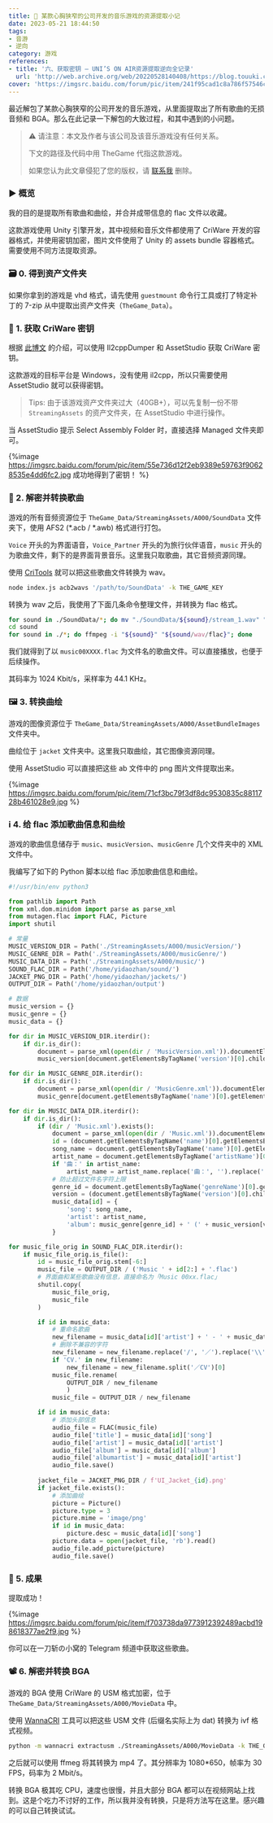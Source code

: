 ```yaml
---
title: 🎼 某款心胸狭窄的公司开发的音乐游戏的资源提取小记
date: 2023-05-21 18:44:50
tags:
- 音游
- 逆向
category: 游戏
references:
- title: '六、获取密钥 – UNI’S ON AIR资源提取逆向全记录'
  url: 'http://web.archive.org/web/20220528140408/https://blog.touuki.com/archives/287'
cover: 'https://imgsrc.baidu.com/forum/pic/item/241f95cad1c8a786f57546c32209c93d71cf509b.jpg'
---
```


最近解包了某款心胸狭窄的公司开发的音乐游戏，从里面提取出了所有歌曲的无损音频和 BGA。那么在此记录一下解包的大致过程，和其中遇到的小问题。

<!--more-->

> ⚠️ 请注意：本文及作者与该公司及该音乐游戏没有任何关系。
>
> 下文的路径及代码中用 TheGame 代指这款游戏。
>
> 如果您认为此文章侵犯了您的版权，请 [联系我](mailto:ydz@yidaozhan.top) 删除。

### ▶️ 概览

我的目的是提取所有歌曲和曲绘，并合并成带信息的 flac 文件以收藏。

这款游戏使用 Unity 引擎开发，其中视频和音乐文件都使用了 CriWare 开发的容器格式，并使用密钥加密，图片文件使用了 Unity 的 assets bundle 容器格式。需要使用不同方法提取资源。

### 🗃️ 0. 得到资产文件夹

如果你拿到的游戏是 vhd 格式，请先使用 `guestmount` 命令行工具或打了特定补丁的 7-zip 从中提取出资产文件夹（`TheGame_Data`）。

### 🔐 1. 获取 CriWare 密钥

根据 [此博文](http://web.archive.org/web/20220528140408/https://blog.touuki.com/archives/287) 的介绍，可以使用 Il2cppDumper 和 AssetStudio 获取 CriWare 密钥。

这款游戏的目标平台是 Windows，没有使用 il2cpp，所以只需要使用 AssetStudio 就可以获得密钥。

> Tips: 由于该游戏资产文件夹过大（40GB+），可以先复制一份不带 `StreamingAssets` 的资产文件夹，在 AssetStudio 中进行操作。

当 AssetStudio 提示 Select Assembly Folder 时，直接选择 Managed 文件夹即可。

{%image https://imgsrc.baidu.com/forum/pic/item/55e736d12f2eb9389e59763f90628535e4dd6fc2.jpg 成功地得到了密钥！ %}

### 🎵 2. 解密并转换歌曲

游戏的所有音频资源位于 `TheGame_Data/StreamingAssets/A000/SoundData` 文件夹下，使用 AFS2 (*.acb / *.awb) 格式进行打包。

`Voice` 开头的为界面语音，`Voice_Partner` 开头的为旅行伙伴语音，`music` 开头的为歌曲文件，剩下的是界面背景音乐。这里我只取歌曲，其它音频资源同理。

使用 [CriTools](https://github.com/kohos/CriTools) 就可以把这些歌曲文件转换为 wav。

```bash
node index.js acb2wavs '/path/to/SoundData' -k THE_GAME_KEY
```

转换为 wav 之后，我使用了下面几条命令整理文件，并转换为 flac 格式。

```bash
for sound in ./SoundData/*; do mv "./SoundData/${sound}/stream_1.wav" "./sound/${sound}.wav"; done
cd sound
for sound in ./*; do ffmpeg -i "${sound}" "${sound/wav/flac}"; done
```

我们就得到了以 `music00XXXX.flac` 为文件名的歌曲文件。可以直接播放，也便于后续操作。

其码率为 1024 Kbit/s，采样率为 44.1 KHz。

### 🖼️ 3. 转换曲绘

游戏的图像资源位于 `TheGame_Data/StreamingAssets/A000/AssetBundleImages` 文件夹中。

曲绘位于 `jacket` 文件夹中。这里我只取曲绘，其它图像资源同理。

使用 AssetStudio 可以直接把这些 ab 文件中的 png 图片文件提取出来。

{%image https://imgsrc.baidu.com/forum/pic/item/71cf3bc79f3df8dc9530835c8811728b461028e9.jpg %}

### ℹ️ 4. 给 flac 添加歌曲信息和曲绘

游戏的歌曲信息储存于 `music`、`musicVersion`、`musicGenre` 几个文件夹中的 XML 文件中。

我编写了如下的 Python 脚本以给 flac 添加歌曲信息和曲绘。

```python
#!/usr/bin/env python3

from pathlib import Path
from xml.dom.minidom import parse as parse_xml
from mutagen.flac import FLAC, Picture
import shutil

# 常量
MUSIC_VERSION_DIR = Path('./StreamingAssets/A000/musicVersion/') 
MUSIC_GENRE_DIR = Path('./StreamingAssets/A000/musicGenre/') 
MUSIC_DATA_DIR = Path('./StreamingAssets/A000/music/')
SOUND_FLAC_DIR = Path('/home/yidaozhan/sound/')
JACKET_PNG_DIR = Path('/home/yidaozhan/jackets/')
OUTPUT_DIR = Path('/home/yidaozhan/output')

# 数据
music_version = {}
music_genre = {}
music_data = {}

for dir in MUSIC_VERSION_DIR.iterdir():
    if dir.is_dir():
        document = parse_xml(open(dir / 'MusicVersion.xml')).documentElement
        music_version[document.getElementsByTagName('version')[0].childNodes[0].data] = document.getElementsByTagName('genreName')[0].childNodes[0].data

for dir in MUSIC_GENRE_DIR.iterdir():
    if dir.is_dir():
        document = parse_xml(open(dir / 'MusicGenre.xml')).documentElement
        music_genre[document.getElementsByTagName('name')[0].getElementsByTagName('id')[0].childNodes[0].data] = document.getElementsByTagName('genreName')[0].childNodes[0].data

for dir in MUSIC_DATA_DIR.iterdir():
    if dir.is_dir():
        if (dir / 'Music.xml').exists():
            document = parse_xml(open(dir / 'Music.xml')).documentElement
            id = (document.getElementsByTagName('name')[0].getElementsByTagName('id')[0].childNodes[0].data).zfill(6)[-4:].zfill(6)
            song_name = document.getElementsByTagName('name')[0].getElementsByTagName('str')[0].childNodes[0].data
            artist_name = document.getElementsByTagName('artistName')[0].getElementsByTagName('str')[0].childNodes[0].data
            if '曲：' in artist_name:
                artist_name = artist_name.replace('曲：', '').replace('／歌：', ' feat. ').split('[')[0]
            # 防止超过文件名字符上限
            genre_id = document.getElementsByTagName('genreName')[0].getElementsByTagName('id')[0].childNodes[0].data
            version = (document.getElementsByTagName('version')[0].childNodes[0].data)[0:3]+'00'
            music_data[id] = {
                'song': song_name,
                'artist': artist_name,
                'album': music_genre[genre_id] + ' (' + music_version[version] + ')',
            }

for music_file_orig in SOUND_FLAC_DIR.iterdir():
    if music_file_orig.is_file():
        id = music_file_orig.stem[-6:]
        music_file = OUTPUT_DIR / ('Music ' + id[2:] + '.flac')
        # 界面曲和某些歌曲没有信息，直接命名为「Music 00xx.flac」
        shutil.copy(
            music_file_orig,
            music_file
        )

        if id in music_data:
            # 重命名歌曲
            new_filename = music_data[id]['artist'] + ' - ' + music_data[id]['song'] + '.flac'
            # 删除不兼容的字符
            new_filename = new_filename.replace('/', '／').replace('\\', '＼').replace(':', '：').replace('*', '＊').replace('?', '？').replace('"', '＂').replace('<', '＜').replace('>', '＞').replace('|', '｜')
            if 'CV.' in new_filename:
                new_filename = new_filename.split('／CV')[0]
            music_file.rename(
                OUTPUT_DIR / new_filename
                )
            music_file = OUTPUT_DIR / new_filename

        if id in music_data:
            # 添加头部信息
            audio_file = FLAC(music_file)
            audio_file['title'] = music_data[id]['song']
            audio_file['artist'] = music_data[id]['artist']
            audio_file['album'] = music_data[id]['album']
            audio_file['albumartist'] = music_data[id]['artist']
            audio_file.save()
        
        jacket_file = JACKET_PNG_DIR / f'UI_Jacket_{id}.png'
        if jacket_file.exists():
            # 添加曲绘
            picture = Picture()
            picture.type = 3
            picture.mime = 'image/png'
            if id in music_data:
                picture.desc = music_data[id]['song']
            picture.data = open(jacket_file, 'rb').read()
            audio_file.add_picture(picture)
            audio_file.save()
```

### 🤗 5. 成果

提取成功！

{%image https://imgsrc.baidu.com/forum/pic/item/f703738da9773912392489acbd198618377ae2f9.jpg %}

你可以在一刀斩の小窝的 Telegram 频道中获取这些歌曲。

### 📽️ 6. 解密并转换 BGA

游戏的 BGA 使用 CriWare 的 USM 格式加密，位于 `TheGame_Data/StreamingAssets/A000/MovieData` 中。

使用 [WannaCRI](https://github.com/donmai-me/WannaCRI) 工具可以把这些 USM 文件 (后缀名实际上为 dat) 转换为 ivf 格式视频。

```bash
python -m wannacri extractusm ./StreamingAssets/A000/MovieData -k THE_GAME_KEY
```

之后就可以使用 ffmeg 将其转换为 mp4 了。其分辨率为 1080*650，帧率为 30 FPS，码率为 2 Mbit/s。

转换 BGA 极其吃 CPU，速度也很慢，并且大部分 BGA 都可以在视频网站上找到。这是个吃力不讨好的工作，所以我并没有转换，只是将方法写在这里。感兴趣的可以自己转换试试。
